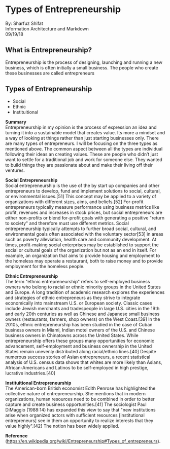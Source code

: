 # Types of Entrepreneurship

By: Sharfuz Shifat  
Information Architecture and Markdown  
09/19/18

## What is Entrepreneurship?  
Entrepreneurship is the process of designing, launching and running a new business, which is often initially a small business. The people who create these businesses are called entrepreneurs

## Types of Entrepreneurship  
* Social 
* Ethnic
* Instituitional


**Summary**  
Entrepreneurship in my opinion is the process of expression an idea and turning it into a
 sustainable model that creates value. Its more a mindset and a way of looking at things rather
 than just starting businesses only. There are many types of entrepreneurs. I will be focusing
 on the three types as mentioned above.  The common aspect between all the types are individual following their ideas an creating values. These are people who didn’t just want to settle for a traditional job and work for someone else. They wanted to build things they are passionate about and make their living off their ventures.   

 **Social Entrepreneurship**  
Social entrepreneurship is the use of the by start up companies and other entrepreneurs to develop, fund and implement solutions to social, cultural, or environmental issues.[51] This concept may be applied to a variety of organizations with different sizes, aims, and beliefs.[52] For-profit entrepreneurs typically measure performance using business metrics like profit, revenues and increases in stock prices, but social entrepreneurs are either non-profits or blend for-profit goals with generating a positive "return to society" and therefore must use different metrics. Social entrepreneurship typically attempts to further broad social, cultural, and environmental goals often associated with the voluntary sector[53] in areas such as poverty alleviation, health care and community development. At times, profit-making social enterprises may be established to support the social or cultural goals of the organization but not as an end in itself. For example, an organization that aims to provide housing and employment to the homeless may operate a restaurant, both to raise money and to provide employment for the homeless people.

**Ethnic Entrepreneurship**  
The term "ethnic entrepreneurship" refers to self-employed business owners who belong to racial or ethnic minority groups in the United States and Europe. A long tradition of academic research explores the experiences and strategies of ethnic entrepreneurs as they strive to integrate economically into mainstream U.S. or European society. Classic cases include Jewish merchants and tradespeople in large U.S. cities in the 19th and early 20th centuries as well as Chinese and Japanese small business owners (restaurants, farmers, shop owners) on the West Coast.[39] In the 2010s, ethnic entrepreneurship has been studied in the case of Cuban business owners in Miami, Indian motel owners of the U.S. and Chinese business owners in Chinatowns across the United States. While entrepreneurship offers these groups many opportunities for economic advancement, self-employment and business ownership in the United States remain unevenly distributed along racial/ethnic lines.[40] Despite numerous success stories of Asian entrepreneurs, a recent statistical analysis of U.S. census data shows that whites are more likely than Asians, African-Americans and Latinos to be self-employed in high prestige, lucrative industries.[40]

**Instituitional Entrepreneurship**  
The American-born British economist Edith Penrose has highlighted the collective nature of entrepreneurship. She mentions that in modern organizations, human resources need to be combined in order to better capture and create business opportunities.[41] The sociologist Paul DiMaggio (1988:14) has expanded this view to say that "new institutions arise when organized actors with sufficient resources [institutional entrepreneurs] see in them an opportunity to realize interests that they value highly".[42] The notion has been widely applied.    

**Reference** (https://en.wikipedia.org/wiki/Entrepreneurship#Types_of_entrepreneurs).



  

